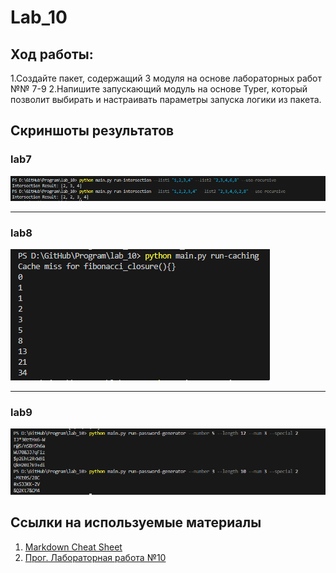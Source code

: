 # Lab_10
## Ход работы:
   1.Создайте пакет, содержащий 3 модуля на основе лабораторных работ №№ 7-9
   2.Напишите запускающий модуль на основе Typer, который позволит выбирать и настраивать параметры запуска логики из пакета.


## Скриншоты результатов
### lab7
![](Q.png)

---

### lab8
![](W.png)

---

### lab9
![](E.png)

## Ссылки на используемые материалы
1. [Markdown Cheat Sheet](https://www.markdownguide.org/cheat-sheet/)
2. [Прог. Лабораторная работа №10](https://evil-teacher.on.fleek.co/prog_pm/lab10/)